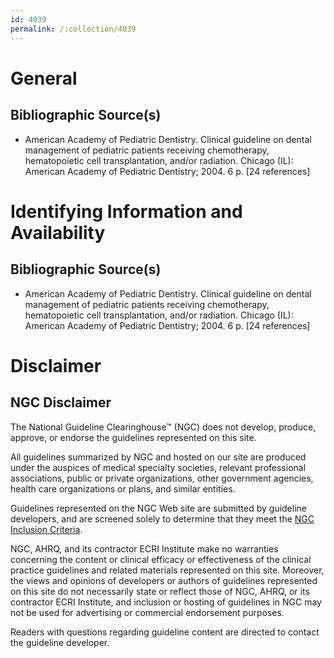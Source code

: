 ```yaml
---
id: 4039
permalink: /:collection/4039
---
```


# General

## Bibliographic Source(s)

- American Academy of Pediatric Dentistry. Clinical guideline on dental management of pediatric patients receiving chemotherapy, hematopoietic cell transplantation, and/or radiation. Chicago (IL): American Academy of Pediatric Dentistry; 2004. 6 p. [24 references]

# Identifying Information and Availability

## Bibliographic Source(s)

- American Academy of Pediatric Dentistry. Clinical guideline on dental management of pediatric patients receiving chemotherapy, hematopoietic cell transplantation, and/or radiation. Chicago (IL): American Academy of Pediatric Dentistry; 2004. 6 p. [24 references]

# Disclaimer

## NGC Disclaimer

The National Guideline Clearinghouse™ (NGC) does not develop, produce, approve, or endorse the guidelines represented on this site.

All guidelines summarized by NGC and hosted on our site are produced under the auspices of medical specialty societies, relevant professional associations, public or private organizations, other government agencies, health care organizations or plans, and similar entities.

Guidelines represented on the NGC Web site are submitted by guideline developers, and are screened solely to determine that they meet the [NGC Inclusion Criteria](/help-and-about/summaries/inclusion-criteria).

NGC, AHRQ, and its contractor ECRI Institute make no warranties concerning the content or clinical efficacy or effectiveness of the clinical practice guidelines and related materials represented on this site. Moreover, the views and opinions of developers or authors of guidelines represented on this site do not necessarily state or reflect those of NGC, AHRQ, or its contractor ECRI Institute, and inclusion or hosting of guidelines in NGC may not be used for advertising or commercial endorsement purposes.

Readers with questions regarding guideline content are directed to contact the guideline developer.

